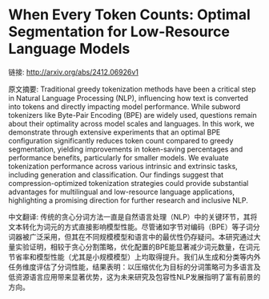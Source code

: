 # When Every Token Counts: Optimal Segmentation for Low-Resource Language Models

链接: http://arxiv.org/abs/2412.06926v1

原文摘要:
Traditional greedy tokenization methods have been a critical step in Natural
Language Processing (NLP), influencing how text is converted into tokens and
directly impacting model performance. While subword tokenizers like Byte-Pair
Encoding (BPE) are widely used, questions remain about their optimality across
model scales and languages. In this work, we demonstrate through extensive
experiments that an optimal BPE configuration significantly reduces token count
compared to greedy segmentation, yielding improvements in token-saving
percentages and performance benefits, particularly for smaller models. We
evaluate tokenization performance across various intrinsic and extrinsic tasks,
including generation and classification. Our findings suggest that
compression-optimized tokenization strategies could provide substantial
advantages for multilingual and low-resource language applications,
highlighting a promising direction for further research and inclusive NLP.

中文翻译:
传统的贪心分词方法一直是自然语言处理（NLP）中的关键环节，其将文本转化为词元的方式直接影响模型性能。尽管诸如字节对编码（BPE）等子词分词器被广泛采用，但其在不同规模模型和语言中的最优性仍存疑问。本研究通过大量实验证明，相较于贪心分割策略，优化配置的BPE能显著减少词元数量，在词元节省率和模型性能（尤其是小规模模型）上均取得提升。我们从生成和分类等内外任务维度评估了分词性能，结果表明：以压缩优化为目标的分词策略可为多语言及低资源语言应用带来显著优势，这为未来研究及包容性NLP发展指明了富有前景的方向。
